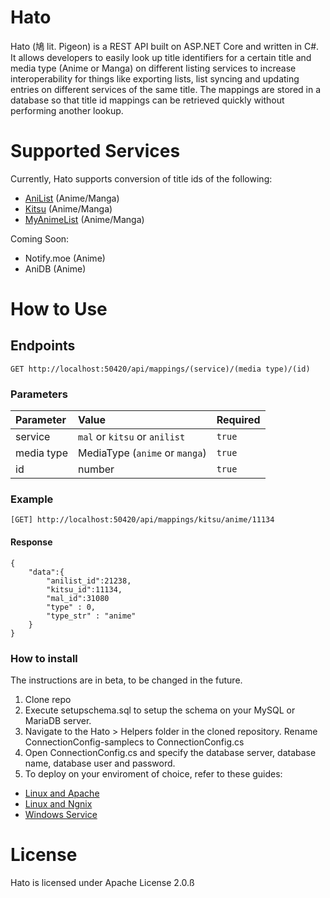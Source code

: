 # Hato
Hato (鳩 lit. Pigeon) is a REST API built on ASP.NET Core and written in C#. It allows developers to easily look up title identifiers for a certain title and media type (Anime or Manga) on different listing services to increase interoperability for things like exporting lists, list syncing and updating entries on different services of the same title. The mappings are stored in a database so that title id mappings can be retrieved quickly without performing another lookup.

# Supported Services
Currently, Hato supports conversion of title ids of the following:
* [AniList](https://anilist.co) (Anime/Manga)
* [Kitsu](https://kitsu.io) (Anime/Manga)
* [MyAnimeList](https://myanimelist.net) (Anime/Manga)

Coming Soon:
* Notify.moe (Anime)
* AniDB (Anime)

# How to Use

## Endpoints
```
GET http://localhost:50420/api/mappings/(service)/(media type)/(id)
```
### Parameters

| Parameter | Value | Required |
|:---|:---|:---|
| service | `mal` or `kitsu` or `anilist` | `true` |
| media type | MediaType (`anime` or `manga`) | `true` |
| id | number | `true` |

### Example
```
[GET] http://localhost:50420/api/mappings/kitsu/anime/11134
```

#### Response
```
{
    "data":{
        "anilist_id":21238,
        "kitsu_id":11134,
        "mal_id":31080
        "type" : 0,
        "type_str" : "anime"
    }
}
```
### How to install
The instructions are in beta, to be changed in the future.

1. Clone repo
2. Execute setupschema.sql to setup the schema on your MySQL or MariaDB server.
3. Navigate to the Hato > Helpers folder in the cloned repository. Rename ConnectionConfig-samplecs to ConnectionConfig.cs
4. Open ConnectionConfig.cs and specify the database server, database name, database user and password.
5. To deploy on your enviroment of choice, refer to these guides:
* [Linux and Apache](https://docs.microsoft.com/en-us/aspnet/core/host-and-deploy/linux-apache?view=aspnetcore-2.2)
* [Linux and Ngnix](https://docs.microsoft.com/en-us/aspnet/core/host-and-deploy/linux-nginx?view=aspnetcore-2.2)
* [Windows Service](https://docs.microsoft.com/en-us/aspnet/core/host-and-deploy/windows-service?view=aspnetcore-2.2)

# License
Hato is licensed under Apache License 2.0.ß
